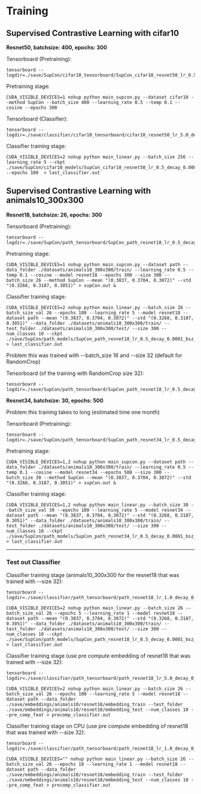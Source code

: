 # Training

## Supervised Contrastive Learning with cifar10

**Resnet50, batchsize: 400, epochs: 300**

Tensorboard (Pretraining):
```
tensorboard --logdir=./save/SupCon/cifar10_tensorboard/SupCon_cifar10_resnet50_lr_0.5_decay_0.0001_bsz_400_temp_0.1_trial_0_cosine_warm
```

Pretraining stage:
```
CUDA_VISIBLE_DEVICES=1 nohup python main_supcon.py --dataset cifar10 --method SupCon --batch_size 400 --learning_rate 0.5 --temp 0.1 --cosine --epochs 300
```

Tensorboard (Classifier):
```
tensorboard --logdir=./save/classifier/cifar10_tensorboard/cifar10_resnet50_lr_5.0_decay_0_bsz_256
```

Classifier training stage:
```
CUDA_VISIBLE_DEVICES=2 nohup python main_linear.py --batch_size 256 --learning_rate 5 --ckpt ./save/SupCon/cifar10_models/SupCon_cifar10_resnet50_lr_0.5_decay_0.0001_bsz_400_temp_0.1_trial_0_cosine_warm/last.pth --epochs 100  > last_classifier.out
```

## Supervised Contrastive Learning with animals10_300x300

**Resnet18, batchsize: 26, epochs: 300**

Tensorboard (Pretraining):
```
tensorboard --logdir=./save/SupCon/path_tensorboard/SupCon_path_resnet18_lr_0.5_decay_0.0001_bsz_26_temp_0.1_trial_0_cosine
```

Pretraining stage:
```
CUDA_VISIBLE_DEVICES=1 nohup python main_supcon.py --dataset path --data_folder ./datasets/animals10_300x300/train/ --learning_rate 0.5 --temp 0.1 --cosine --model resnet18 --epochs 300 --size 300 --batch_size 26 --method SupCon --mean "(0.3837, 0.3704, 0.3072)" --std "(0.3268, 0.3187, 0.3051)" > supCon.out &
```

Classifier training stage:
```
CUDA_VISIBLE_DEVICES=2 nohup python main_linear.py --batch_size 26 --batch_size_val 26 --epochs 100 --learning_rate 5 --model resnet18 --dataset path --mean "(0.3837, 0.3704, 0.3072)" --std "(0.3268, 0.3187, 0.3051)" --data_folder ./datasets/animals10_300x300/train/ --test_folder ./datasets/animals10_300x300/test/ --size 300 --num_classes 10 --ckpt ./save/SupCon/path_models/SupCon_path_resnet18_lr_0.5_decay_0.0001_bsz_26_temp_0.1_trial_0_cosine/last.pth > last_classifier.out
```

Problem this was trained with --batch_size 16 and --size 32 (default for RandomCrop)

Tensorboard (of the training with RandomCrop size 32):
```
tensorboard --logdir=./save/SupCon/path_tensorboard/SupCon_path_resnet18_lr_0.5_decay_0.0001_bsz_16_temp_0.1_trial_0_cosine_sizeCrop_32
```

**Resnet34, batchsize: 30, epochs: 500**

Problem this training takes to long (estimated time one month)

Tensorboard (Pretraining):
```
tensorboard --logdir=./save/SupCon/path_tensorboard/SupCon_path_resnet34_lr_0.5_decay_0.0001_bsz_30_temp_0.1_trial_0_cosine
```

Pretraining stage:
```
CUDA_VISIBLE_DEVICES=1,2 nohup python main_supcon.py --dataset path --data_folder ./datasets/animals10_300x300/train/ --learning_rate 0.5 --temp 0.1 --cosine --model resnet34 --epochs 500 --size 300 --batch_size 30 --method SupCon --mean "(0.3837, 0.3704, 0.3072)" --std "(0.3268, 0.3187, 0.3051)" > supCon.out &
```

Classifier training stage:
```
CUDA_VISIBLE_DEVICES=1,2 nohup python main_linear.py --batch_size 30 --batch_size_val 30 --epochs 100 --learning_rate 5 --model resnet34 --dataset path --mean "(0.3837, 0.3704, 0.3072)" --std "(0.3268, 0.3187, 0.3051)" --data_folder ./datasets/animals10_300x300/train/ --test_folder ./datasets/animals10_300x300/test/ --size 300 --num_classes 10 --ckpt ./save/SupCon/path_models/SupCon_path_resnet34_lr_0.5_decay_0.0001_bsz_30_temp_0.1_trial_0_cosine/last.pth > last_classifier.out
```

----------------------

### Test out Classifier

Classifier training stage (animals10_300x300 for the resnet18 that was trained with --size 32):
```
tensorboard --logdir=./save/classifier/path_tensorboard/path_resnet18_lr_1.0_decay_0_bsz_26
```
```
CUDA_VISIBLE_DEVICES=2 nohup python main_linear.py --batch_size 26 --batch_size_val 26 --epochs 5 --learning_rate 1 --model resnet18 --dataset path --mean "(0.3837, 0.3704, 0.3072)" --std "(0.3268, 0.3187, 0.3051)" --data_folder ./datasets/animals10_300x300/train/ --test_folder ./datasets/animals10_300x300/test/ --size 300 --num_classes 10 --ckpt ./save/SupCon/path_models/SupCon_path_resnet18_lr_0.5_decay_0.0001_bsz_16_temp_0.1_trial_0_cosine_sizeCrop_32/last.pth > last_classifier.out
```

Classifier training stage (use pre compute embedding of resnet18 that was trained with --size 32):
```
tensorboard --logdir=./save/classifier/path_tensorboard/path_resnet18_lr_5.0_decay_0_bsz_26_pre_comp_feat
```
```
CUDA_VISIBLE_DEVICES=2 nohup python main_linear.py --batch_size 26 --batch_size_val 26 --epochs 100 --learning_rate 5 --model resnet18 --dataset path --data_folder ./save/embeddings/animals10/resnet18/embedding_train --test_folder ./save/embeddings/animals10/resnet18/embedding_test --num_classes 10 --pre_comp_feat > precomp_classifier.out
```

Classifier training stage on CPU (use pre compute embedding of resnet18 that was trained with --size 32):
```
tensorboard --logdir=./save/classifier/path_tensorboard/path_resnet18_lr_1.0_decay_0_bsz_26_pre_comp_feat
```
```
CUDA_VISIBLE_DEVICES="" nohup python main_linear.py --batch_size 26 --batch_size_val 26 --epochs 10 --learning_rate 1 --model resnet18 --dataset path --data_folder ./save/embeddings/animals10/resnet18/embedding_train --test_folder ./save/embeddings/animals10/resnet18/embedding_test --num_classes 10 --pre_comp_feat > precomp_classifier.out
```